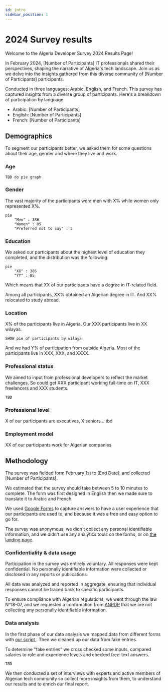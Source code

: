 ```yaml
---
id: intro
sidebar_position: 1
---
```


# 2024 Survey results

Welcome to the Algeria Developer Survey 2024 Results Page!

In February 2024, [Number of Participants] IT professionals shared their perspectives, shaping the narrative of Algeria's tech landscape. Join us as we delve into the insights gathered from this diverse community of [Number of Participants] participants.

Conducted in three languages: Arabic, English, and French. This survey has captured insights from a diverse group of participants. Here's a breakdown of participation by language:

- Arabic: [Number of Participants]
- English: [Number of Participants]
- French: [Number of Participants]

## Demographics

To segment our participants better, we asked them for some questions about their age, gender and where they live and work.

### Age

```
TBD do pie graph
```

### Gender

The vast majority of the participants were men with X% while women only represented X%.

```mermaid
pie
    "Men" : 386
    "Women" : 85
    "Preferred not to say" : 5
```

### Education

We asked our participants about the highest level of education they completed, and the distribution was the following:

```mermaid
pie
    "XX" : 386
    "YY" : 85
```

Which means that XX of our participants have a degree in IT-related field.

Among all participants, XX% obtained an Algerian degree in IT. And XX% relocated to study abroad.

### Location

X% of the participants live in Algeria. Our XXX participants live in XX wilayas.

```
SHOW pie of participants by wilaya
```

And we had Y% of participation from outside Algeria. Most of the participants live in XXX, XXX, and XXXX.

### Professional status

We aimed to input from professional developers to reflect the market challenges. So could get XXX participant working full-time on IT, XXX freelancers and XXX students.

```
TBD
```

### Professional level

X of our participants are executives, X seniors .. tbd

### Employment model

XX of our participants work for Algerian companies

###

## Methodology

The survey was fielded form February 1st to [End Date], and collected [Number of Participants].

We estimated that the survey should take between 5 to 10 minutes to complete. The form was first designed in English then we made sure to translate it to Arabic and French.

We used [Google Forms](https://www.google.com/forms/about/) to capture answers to have a user experience that our participants are used to, and because it was a free and easy option to go for.

The survey was anonymous, we didn't collect any personal identifiable information, and we didn't use any analytics tools on the forms, or on [the landing page](/blog/kickstart-survey-2024/).

### Confidentiality & data usage

Participation in the survey was entirely voluntary. All responses were kept confidential. No personally identifiable information were collected or disclosed in any reports or publications.

All data was analyzed and reported in aggregate, ensuring that individual responses cannot be traced back to specific participants.

To ensure compliance with Algerian regulations, we went through the law N°18-07, and we requested a confirmation from [ANPDP](https://anpdp.dz/fr/quand-et-a-qui-sapplique-la-loi-n18-07/) that we are not collecting any personally identifiable information.

### Data analysis

In the first phase of our data analysis we mapped data from different forms with [our script ](https://github.com/Fcmam5/state-of-dz-swe-2024/tree/master/data-processing). Then we cleaned up our data from fake entries.

To determine "fake entries" we cross checked some inputs, compared salaries to role and experience levels and checked free-text answers.

```
TBD
```

We then conducted a set of interviews with experts and active members of Algerian tech community so collect more insights from them, to understand our results and to enrich our final report.

